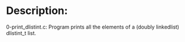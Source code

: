 # Description:

0-print_dlistint.c: Program prints all the elements of a (doubly linkedlist) dlistint_t list.

